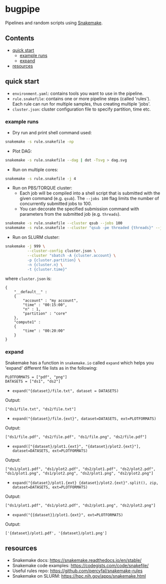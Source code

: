 # bugpipe
Pipelines and random scripts using
[Snakemake](https://snakemake.readthedocs.io/en/stable/index.html).

<h2>Contents</h2>

<!-- vim-markdown-toc GFM -->
* [quick start](#quick-start)
    * [example runs](#example-runs)
    * [expand](#expand)
* [resources](#resources)

<!-- vim-markdown-toc -->

## quick start
* `environment.yaml`: contains tools you want to use in the pipeline.
* `rule.snakefile`: contains one or more pipeline steps (called 'rules'). Each
  rule can run for multiple samples, thus creating multiple 'jobs'.
* `cluster.json`: cluster configuration file to specify partition, time etc.

### example runs

* Dry run and print shell command used:

```bash
snakemake -s rule.snakefile -np
```

* Plot DAG:

```bash
snakemake -s rule.snakefile --dag | dot -Tsvg > dag.svg
```

* Run on multiple cores:

```bash
snakemake -s rule.snakefile -j 4
```

* Run on PBS/TORQUE cluster:
    - Each job will be compiled into a shell script that is submitted with the
      given command (e.g. `qsub`). The `--jobs 100` flag limits the number of
      concurrently submitted jobs to 100.
    - You can decorate the specified submission command with parameters from the
      submitted job (e.g. `threads`).

```bash
snakemake -s rule.snakefile --cluster qsub --jobs 100
snakemake -s rule.snakefile --cluster "qsub -pe threaded {threads}" --jobs 100
```

* Run on SLURM cluster:

```bash
snakemake -j 999 \
          --cluster-config cluster.json \
          --cluster "sbatch -A {cluster.account} \
          -p {cluster.partition} \
          -n {cluster.n} \
          -t {cluster.time}"
```

where `cluster.json` is:

```
{
    "__default__" :
    {
        "account" : "my account",
        "time" : "00:15:00",
        "n" : 1,
        "partition" : "core"
    },
    "compute1" :
    {
        "time" : "00:20:00"
    }
}
```

### expand
Snakemake has a function in `snakemake.io` called `expand` which helps you
'expand' different
file lists as in the following:

```
PLOTFORMATS = ["pdf", "png"]
DATASETS = ["ds1", "ds2"]
```
* `expand("{dataset}/file.txt", dataset = DATASETS)`

Output:
```
["ds1/file.txt", "ds2/file.txt"]
```

* `expand("{dataset}/file.{ext}", dataset=DATASETS, ext=PLOTFORMATS)`

Output:
```
["ds1/file.pdf", "ds2/file.pdf", "ds1/file.png", "ds2/file.pdf"]
```

* `expand(["{dataset}/plot1.{ext}", "{dataset}/plot2.{ext}"], dataset=DATASETS, ext=PLOTFORMATS)`

Output:
```
["ds1/plot1.pdf", "ds1/plot2.pdf", "ds2/plot1.pdf", "ds2/plot2.pdf",
"ds1/plot1.png", "ds1/plot2.png", "ds2/plot1.png", "ds2/plot2.png"]
```

* `expand("{dataset}/plot1.{ext} {dataset}/plot2.{ext}".split(), zip, dataset=DATASETS, ext=PLOTFORMATS)`

Output:
```
["ds1/plot1.pdf", "ds1/plot2.pdf", "ds2/plot1.png", "ds2/plot2.png"]
```

* `expand("{{dataset}}/plot1.{ext}", ext=PLOTFORMATS)`

Output:
```
['{dataset}/plot1.pdf', '{dataset}/plot1.png']
```

## resources

* Snakemake docs: <https://snakemake.readthedocs.io/en/stable/>
* Snakemake code examples: <https://codegists.com/code/snakefile/>
* Useful rules repo: <https://github.com/percyfal/snakemake-rules>
* Snakemake on SLURM: <https://hpc.nih.gov/apps/snakemake.html>
